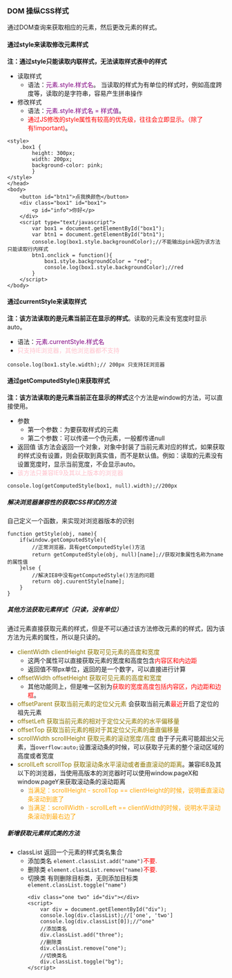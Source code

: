 ### DOM 操纵CSS样式
通过DOM查询来获取相应的元素，然后更改元素的样式。
#### 通过style来读取修改元素样式
**注：通过style只能读取内联样式，无法读取样式表中的样式**
* 读取样式
    * 语法：<font color="purple">元素.style.样式名</font>。
    当读取的样式为有单位的样式时，例如高度跨度等，读取的是字符串，容易产生拼串操作
* 修改样式
   * 语法：<font color="purple">元素.style.样式名 = 样式值</font>。
   * <font color="red">通过JS修改的style属性有较高的优先级，往往会立即显示。（除了有!important)</font>。
```
<style>
	.box1 {
		height: 300px;
		width: 200px;
		background-color: pink;
		}
</style>
</head>
<body>
	<button id="btn1">点我换颜色</button>
	<div class="box1" id="box1">
		<p id="info">你好</p>
	</div>
	<script type="text/javascript">
		var box1 = document.getElementById("box1");
		var btn1 = document.getElementById("btn1");
		console.log(box1.style.backgroundColor);//不能输出pink因为该方法只能读取行内样式
		btn1.onclick = function(){
			box1.style.backgroundColor = "red";
			console.log(box1.style.backgroundColor);//red
		}
	</script>
</body>
```
#### 通过currentStyle来读取样式
**注：该方法读取的是元素当前正在显示的样式**。读取的元素没有宽度时显示auto。
* 语法：<font color="purple">元素.currentStyle.样式名</font>
* <font color="pink">只支持IE浏览器，其他浏览器都不支持</font>
```
console.log(box1.style.width);// 200px 只支持IE浏览器
```
#### 通过getComputedStyle()来获取样式
**注：该方法读取的是元素当前正在显示的样式**这个方法是window的方法，可以直接使用。
* 参数
    * 第一个参数：为要获取样式的元素
    * 第二个参数：可以传递一个伪元素，一般都传递null
 * 返回值
    该方法会返回一个对象，对象中封装了当前元素对应的样式，如果获取的样式没有设置，则会获取到真实值，而不是默认值。例如：读取的元素没有设置宽度时，显示当前宽度，不会显示auto。
* <font color="pink">该方法只兼容IE9及其以上版本的浏览器</font>
```
console.log(getComputedStyle(box1, null).width);//200px
```
##### 解决浏览器兼容性的获取CSS样式的方法
自己定义一个函数，来实现对浏览器版本的识别

    function getStyle(obj, name){
        if(window.getComputedStyle){
            //正常浏览器，具有getComputedStyle()方法
            return getComputedStyle(obj, null)[name];//获取对象属性名称为name的属性值
        }else {
            //解决IE8中没有getComputedStyle()方法的问题
            return obj.cuurentStyle[name];
        }
    }

##### 其他方法获取元素样式（只读，没有单位）
通过元素直接获取元素的样式，但是不可以通过该方法修改元素的的样式，因为该方法为元素的属性，所以是只读的。
* <font color="8b7500">clientWidth clientHeight 获取可见元素的高度和宽度</font>
    * 这两个属性可以直接获取元素的宽度和高度包含<font color="red">内容区和内边距</font>
    * 返回值不带px单位，返回的是一个数字，可以直接进行计算
* <font color="8b7500">offsetWidth offsetHeight 获取可见元素的高度和宽度</font>
    * 其他功能同上，但是唯一区别为<font color="red">获取的宽度高度包括内容区，内边距和边框</font>。
* <font color="8b7500">offsetParent 获取当前元素的定位父元素</font>
会获取当前元素<font color="red">最近</font>开启了定位的祖先元素
* <font color="8b7500">offsetLeft 获取当前元素的相对于定位父元素的的水平偏移量</font>
* <font color="8b7500">offsetTop 获取当前元素的相对于其定位父元素的垂直偏移量</font>
* <font color="8b7500">scrollWidth scrollHeight 获取元素的滚动宽度/高度</font>
由于子元素可能超出父元素，当`overflow:auto;`设置滚动条的时候，可以获取子元素的整个滚动区域的高度或者宽度
* <font color="8b7500">scrollLeft scrollTop 获取滚动条水平滚动或者垂直滚动的距离</font>。兼容IE8及其以下的浏览器，当使用高版本的浏览器时可以使用window.pageX和window.pageY来获取滚动条的滚动距离
    * <font color="orange">当满足：scrollHeight - scrollTop == clientHeight的时候，说明垂直滚动条滚动到底了</font>
    * <font color="orange">当满足：scrollWidth - scrollLeft == clientWidth的时候，说明水平滚动条滚动到最右边了</font>
##### 新增获取元素样式类的方法
* classList 返回一个元素的样式类名集合
    * 添加类名
    `element.classList.add("name")`<font color="red">不要.</font>
    * 删除类
    `element.classList.remove("name)`<font color="red">不要.</font>
    * 切换类
    有则删除目标类，无则添加目标类`element.classList.toggle("name")`
        ```
        <div class="one two" id="div"></div>
        <script>
            var div = document.getElementById("div");
            console.log(div.classList);//['one', 'two']
            console.log(div.classList[0]);//"one"
            //添加类名
            div.classList.add("three");
            //删除类
            div.classList.remove("one");
            //切换类名
            div.classList.toggle("bg");
        </script>

